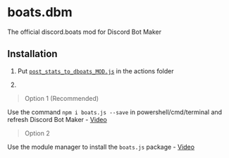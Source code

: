 # boats.dbm
The official discord.boats mod for Discord Bot Maker



## Installation

1. Put [`post_stats_to_dboats_MOD.js`](https://github.com/DiscordBoats/boats.dbm/blob/master/post_stats_to_dboats_MOD.js) in the actions folder

2. 
> Option 1 (Recommended)

Use the command `npm i boats.js --save` in powershell/cmd/terminal and refresh Discord Bot Maker - [Video](https://mrsheldon.me/files/35151532.gif)

> Option 2 

Use the module manager to install the `boats.js` package - [Video](https://mrsheldon.me/files/86325372.gif)
